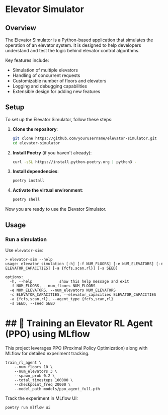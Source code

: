 # Elevator Simulator

## Overview

The Elevator Simulator is a Python-based application that simulates the operation of an elevator system. It is designed to help developers understand and test the logic behind elevator control algorithms.

Key features include:
- Simulation of multiple elevators
- Handling of concurrent requests
- Customizable number of floors and elevators
- Logging and debugging capabilities
- Extensible design for adding new features

## Setup

To set up the Elevator Simulator, follow these steps:

1. **Clone the repository**:
    ```sh
    git clone https://github.com/yourusername/elevator-simulator.git
    cd elevator-simulator
    ```

2. **Install Poetry** (if you haven't already):
    ```sh
    curl -sSL https://install.python-poetry.org | python3 -
    ```

3. **Install dependencies**:
    ```sh
    poetry install
    ```

4. **Activate the virtual environment**:
    ```sh
    poetry shell
    ```

Now you are ready to use the Elevator Simulator.

## Usage


### Run a simulation

Use `elevator-sim`:

```
> elevator-sim --help
usage: elevator simulation [-h] [-f NUM_FLOORS] [-e NUM_ELEVATORS] [-c ELEVATOR_CAPACITIES] [-a {fcfs,scan,rl}] [-s SEED]

options:
  -h, --help            show this help message and exit
  -f NUM_FLOORS, --num_floors NUM_FLOORS
  -e NUM_ELEVATORS, --num_elevators NUM_ELEVATORS
  -c ELEVATOR_CAPACITIES, --elevator_capacities ELEVATOR_CAPACITIES
  -a {fcfs,scan,rl}, --agent_type {fcfs,scan,rl}
  -s SEED, --seed SEED
  ```

# ## 🚀 Training an Elevator RL Agent (PPO) using MLflow

This project leverages PPO (Proximal Policy Optimization) along with MLflow for detailed experiment tracking.

```
train_rl_agent \
    --num_floors 10 \
    --num_elevators 3 \
    --spawn_prob 0.2 \
    --total_timesteps 100000 \
    --checkpoint_freq 20000 \
    --model_path models/ppo_agent_full.pth
```

Track the experiment in MLflow UI:

```
poetry run mlflow ui
```